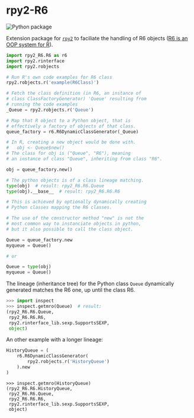 # rpy2-R6
![Python package](https://github.com/rpy2/rpy2-R6/workflows/Python%20package/badge.svg)

Extension package for [`rpy2`](https://github.com/rpy2/rpy2) to faciliate
the handling of R6 objects ([R6 is an OOP system for R](https://r6.r-lib.org/)).


```python
import rpy2_R6.R6 as r6
import rpy2.rinterface
import rpy2.robjects

# Run R's own code examples for R6 class
rpy2.robjects.r('example(R6Class)')

# Fetch the class definition (in R6, an instance of
# class ClassFactoryGenerator) 'Queue' resulting from
# running the code examples
_Queue = rpy2.robjects.r('Queue')

# Map that R object to a Python object, that is
# effectively a factory of objects of that class.
queue_factory = r6.R6DynamicClassGenerator(_Queue)

# In R, creating a new object would be done with.
#   obj <- Queue$new()
# The class for obj is ("Queue", "R6"), meaning
# an instance of class "Queue", inheriting from class "R6".

obj = queue_factory.new()

# The python objects is of a class lineage matching.
type(obj)  # result: rpy2_R6.R6.Queue
type(obj).__base__  # result: rpy2_R6.R6.R6

# This is achieved by optionally dynamically creating
# Python classes mapping the R6 classes.

# The use of the constructor method "new" is not the
# most common way to instanciate objects in python,
# but it also possible to call the class object.

Queue = queue_factory.new
myqueue = Queue()

# or

Queue = type(obj)
myqueue = Queue()
```

The lineage (inheritance tree) for the Python class `Queue` dynamically
generated matches the R6 one, up until the class R6.

``` python
>>> import inspect
>>> inspect.getmro(Queue)  # result:
(rpy2_R6.R6.Queue,
 rpy2_R6.R6.R6,
 rpy2.rinterface_lib.sexp.SupportsSEXP,
 object)
```

An other example with a longer lineage:

``` python
HistoryQueue = (
    r6.R6DynamicClassGenerator(
        rpy2.robjects.r('HistoryQueue')
    ).new
)
```

```
>>> inspect.getmro(HistoryQueue)
(rpy2_R6.R6.HistoryQueue,
 rpy2_R6.R6.Queue,
 rpy2_R6.R6.R6,
 rpy2.rinterface_lib.sexp.SupportsSEXP,
 object)
```

